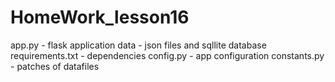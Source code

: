 # HomeWork_lesson16
app.py - flask application
data - json files and sqllite database
requirements.txt - dependencies
config.py - app configuration
constants.py - patches of datafiles
